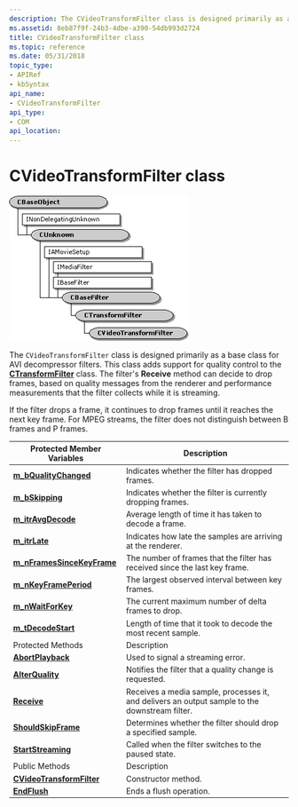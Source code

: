 ```yaml
---
description: The CVideoTransformFilter class is designed primarily as a base class for AVI decompressor filters.
ms.assetid: 8eb87f9f-24b3-4dbe-a390-54db993d2724
title: CVideoTransformFilter class
ms.topic: reference
ms.date: 05/31/2018
topic_type: 
- APIRef
- kbSyntax
api_name: 
- CVideoTransformFilter
api_type: 
- COM
api_location: 
---
```


# CVideoTransformFilter class

![cvideotransformfilter class hierarchy](images/vtsip01.png)

The `CVideoTransformFilter` class is designed primarily as a base class for AVI decompressor filters. This class adds support for quality control to the [**CTransformFilter**](ctransformfilter.md) class. The filter's **Receive** method can decide to drop frames, based on quality messages from the renderer and performance measurements that the filter collects while it is streaming.

If the filter drops a frame, it continues to drop frames until it reaches the next key frame. For MPEG streams, the filter does not distinguish between B frames and P frames.



| Protected Member Variables                                                      | Description                                                                                    |
|---------------------------------------------------------------------------------|------------------------------------------------------------------------------------------------|
| [**m\_bQualityChanged**](cvideotransformfilter-m-bqualitychanged.md)           | Indicates whether the filter has dropped frames.                                               |
| [**m\_bSkipping**](cvideotransformfilter-m-bskipping.md)                       | Indicates whether the filter is currently dropping frames.                                     |
| [**m\_itrAvgDecode**](cvideotransformfilter-m-itravgdecode.md)                 | Average length of time it has taken to decode a frame.                                         |
| [**m\_itrLate**](cvideotransformfilter-m-itrlate.md)                           | Indicates how late the samples are arriving at the renderer.                                   |
| [**m\_nFramesSinceKeyFrame**](cvideotransformfilter-m-nframessincekeyframe.md) | The number of frames that the filter has received since the last key frame.                    |
| [**m\_nKeyFramePeriod**](cvideotransformfilter-m-nkeyframeperiod.md)           | The largest observed interval between key frames.                                              |
| [**m\_nWaitForKey**](cvideotransformfilter-m-nwaitforkey.md)                   | The current maximum number of delta frames to drop.                                            |
| [**m\_tDecodeStart**](cvideotransformfilter-m-tdecodestart.md)                 | Length of time that it took to decode the most recent sample.                                  |
| Protected Methods                                                               | Description                                                                                    |
| [**AbortPlayback**](cvideotransformfilter-abortplayback.md)                    | Used to signal a streaming error.                                                              |
| [**AlterQuality**](cvideotransformfilter-alterquality.md)                      | Notifies the filter that a quality change is requested.                                        |
| [**Receive**](cvideotransformfilter-receive.md)                                | Receives a media sample, processes it, and delivers an output sample to the downstream filter. |
| [**ShouldSkipFrame**](cvideotransformfilter-shouldskipframe.md)                | Determines whether the filter should drop a specified sample.                                  |
| [**StartStreaming**](cvideotransformfilter-startstreaming.md)                  | Called when the filter switches to the paused state.                                           |
| Public Methods                                                                  | Description                                                                                    |
| [**CVideoTransformFilter**](cvideotransformfilter-cvideotransformfilter.md)    | Constructor method.                                                                            |
| [**EndFlush**](cvideotransformfilter-endflush.md)                              | Ends a flush operation.                                                                        |



 

 

 



